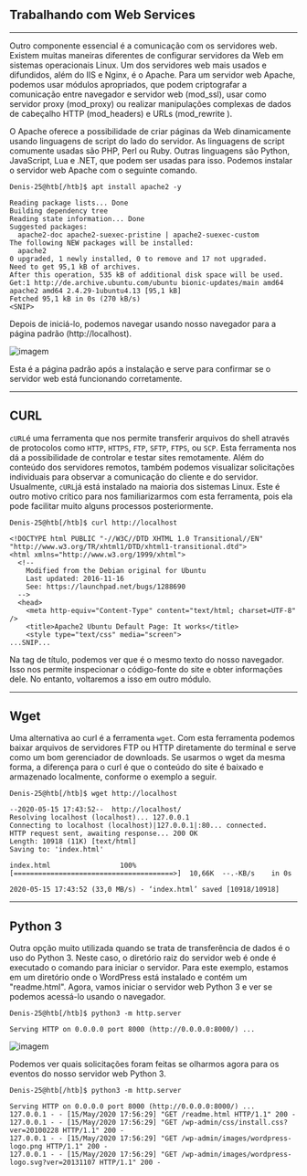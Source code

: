 ## Trabalhando com Web Services

___

Outro componente essencial é a comunicação com os servidores web. Existem muitas maneiras diferentes de configurar servidores da Web em sistemas operacionais Linux. Um dos servidores web mais usados e difundidos, além do IIS e Nginx, é o Apache. Para um servidor web Apache, podemos usar módulos apropriados, que podem criptografar a comunicação entre navegador e servidor web (mod\_ssl), usar como servidor proxy (mod\_proxy) ou realizar manipulações complexas de dados de cabeçalho HTTP (mod\_headers) e URLs (mod\_rewrite ).

O Apache oferece a possibilidade de criar páginas da Web dinamicamente usando linguagens de script do lado do servidor. As linguagens de script comumente usadas são PHP, Perl ou Ruby. Outras linguagens são Python, JavaScript, Lua e .NET, que podem ser usadas para isso. Podemos instalar o servidor web Apache com o seguinte comando.

```
Denis-25@htb[/htb]$ apt install apache2 -y

Reading package lists... Done
Building dependency tree       
Reading state information... Done
Suggested packages:
  apache2-doc apache2-suexec-pristine | apache2-suexec-custom
The following NEW packages will be installed:
  apache2
0 upgraded, 1 newly installed, 0 to remove and 17 not upgraded.
Need to get 95,1 kB of archives.
After this operation, 535 kB of additional disk space will be used.
Get:1 http://de.archive.ubuntu.com/ubuntu bionic-updates/main amd64 apache2 amd64 2.4.29-1ubuntu4.13 [95,1 kB]
Fetched 95,1 kB in 0s (270 kB/s)   
<SNIP>
```

Depois de iniciá-lo, podemos navegar usando nosso navegador para a página padrão (http://localhost).

![imagem](https://academy.hackthebox.com/storage/modules/18/apache-default.png)

Esta é a página padrão após a instalação e serve para confirmar se o servidor web está funcionando corretamente.

___

## CURL

`cURL`é uma ferramenta que nos permite transferir arquivos do shell através de protocolos como `HTTP`, `HTTPS`, `FTP`, `SFTP`, `FTPS`, ou `SCP`. Esta ferramenta nos dá a possibilidade de controlar e testar sites remotamente. Além do conteúdo dos servidores remotos, também podemos visualizar solicitações individuais para observar a comunicação do cliente e do servidor. Usualmente, `cURL`já está instalado na maioria dos sistemas Linux. Este é outro motivo crítico para nos familiarizarmos com esta ferramenta, pois ela pode facilitar muito alguns processos posteriormente.

```
Denis-25@htb[/htb]$ curl http://localhost

<!DOCTYPE html PUBLIC "-//W3C//DTD XHTML 1.0 Transitional//EN" "http://www.w3.org/TR/xhtml1/DTD/xhtml1-transitional.dtd">
<html xmlns="http://www.w3.org/1999/xhtml">
  <!--
    Modified from the Debian original for Ubuntu
    Last updated: 2016-11-16
    See: https://launchpad.net/bugs/1288690
  -->
  <head>
    <meta http-equiv="Content-Type" content="text/html; charset=UTF-8" />
    <title>Apache2 Ubuntu Default Page: It works</title>
    <style type="text/css" media="screen">
...SNIP...
```

Na tag de título, podemos ver que é o mesmo texto do nosso navegador. Isso nos permite inspecionar o código-fonte do site e obter informações dele. No entanto, voltaremos a isso em outro módulo.

___

## Wget

Uma alternativa ao curl é a ferramenta `wget`. Com esta ferramenta podemos baixar arquivos de servidores FTP ou HTTP diretamente do terminal e serve como um bom gerenciador de downloads. Se usarmos o wget da mesma forma, a diferença para o curl é que o conteúdo do site é baixado e armazenado localmente, conforme o exemplo a seguir.

```
Denis-25@htb[/htb]$ wget http://localhost

--2020-05-15 17:43:52--  http://localhost/
Resolving localhost (localhost)... 127.0.0.1
Connecting to localhost (localhost)|127.0.0.1|:80... connected.
HTTP request sent, awaiting response... 200 OK
Length: 10918 (11K) [text/html]
Saving to: 'index.html'

index.html                 100%[=======================================>]  10,66K  --.-KB/s    in 0s      

2020-05-15 17:43:52 (33,0 MB/s) - ‘index.html’ saved [10918/10918]
```

___

## Python 3

Outra opção muito utilizada quando se trata de transferência de dados é o uso do Python 3. Neste caso, o diretório raiz do servidor web é onde é executado o comando para iniciar o servidor. Para este exemplo, estamos em um diretório onde o WordPress está instalado e contém um "readme.html". Agora, vamos iniciar o servidor web Python 3 e ver se podemos acessá-lo usando o navegador.

```
Denis-25@htb[/htb]$ python3 -m http.server

Serving HTTP on 0.0.0.0 port 8000 (http://0.0.0.0:8000/) ...
```

![imagem](https://academy.hackthebox.com/storage/modules/18/python3-browser.png)

Podemos ver quais solicitações foram feitas se olharmos agora para os eventos do nosso servidor web Python 3.

```
Denis-25@htb[/htb]$ python3 -m http.server

Serving HTTP on 0.0.0.0 port 8000 (http://0.0.0.0:8000/) ...
127.0.0.1 - - [15/May/2020 17:56:29] "GET /readme.html HTTP/1.1" 200 -
127.0.0.1 - - [15/May/2020 17:56:29] "GET /wp-admin/css/install.css?ver=20100228 HTTP/1.1" 200 -
127.0.0.1 - - [15/May/2020 17:56:29] "GET /wp-admin/images/wordpress-logo.png HTTP/1.1" 200 -
127.0.0.1 - - [15/May/2020 17:56:29] "GET /wp-admin/images/wordpress-logo.svg?ver=20131107 HTTP/1.1" 200 -
```
